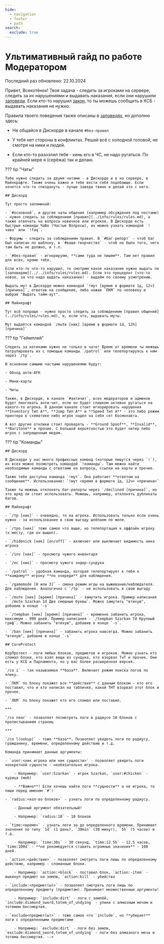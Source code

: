 ```yaml
---
hide:
  - navigation
  - footer
  - path
search:
  exclude: true
---
```


# Ультимативный гайд по работе Модератором

Последний раз обновлено: 22.10.2024

Привет, Всекотёнок! Твоя задача - следить за игроками на сервере, следить за их нарушениями и выдавать наказания, если они нарушили [заповеди](../../info/rules/rules.md). Если кто-то нарушил [закон](../../info/rules/laws.md), то ты можешь сообщить в КСБ - выдавать наказания не нужно.

Правила твоего поведения также описаны в [заповедях](../../info/rules/rules.md), но дополню здесь:

- Не общайся в Дискорде в канале `#без-правил`

- У тебя нет стороны в конфликтах. Решай всё с холодной головой, не смотря на ники и людей.

- Если кто-то разозлил тебя - кинь его в ЧС, не надо ругаться. По крайней мере я (серёжа) так и делаю.

??? tip "Чаты"

    Тебе нужно следить за двумя чатами - в Дискорде и в на сервере, в Майнкрафте. Также очень важно и тебе вести себя подобающе. Если хочется что-то спиздануть - лучше заведи твинк и делай это с него.

    ## Дискорд

    Тут просто запоминай:

    - `#основной`, и другие чаты общения (например обсуждения под постами) - нужно следить за соблюдением [правил](../info/rules/rules.md), а также отвечать на вопросы новичков или игроков. В Дискорде есть быстрые команды ЧаВо (Частые Вопросы), их можно узнать командой `!чаво` или `!faq`.

    - Форумы - следить за соблюдением правил. В `#баг-репорт` - чтоб баг был написан по шаблону, в `#ваше-творчество` - чтоб не было того, чего там быть не должно, и т.п.

    - `#без-правил` - игнорируем, **сами туда не пишем**. Там нет правил для всех, кроме тебя.

    Если кто-то что-то нарушил, то смотрим какое наказание нужно выдать по [заповедям](../../info/rules/rules.md). Если это прецедент (что-то новое, за что надо выдать наказание) - выдаём по своему усмотрению.

    Выдать мут в Дискорде можно командой `!мут [время в формате 1д, 12ч] [причина]`, ответив на сообщение, либо нажав `ПКМ` по человеку и выбрав "Выдать тайм-аут".

    ## Майнкрафт

    Тут всё попроще - нужно просто следить за соблюдением [правил общений](../info/rules/rules.md), и, если что, выдавать муты.

    Мут выдаётся командой `/mute [ник] [время в формате 1d, 12h] [причина]`

??? tip "Геймплей"

    Следить за котиками нужно не только в чате! Время от времени ты можешь патрулировать их с помощью команды `/patrol` или телепортируясь к ним через `/tp`.

    В основном самыми частыми нарушениями будут:

    - Обход анти-AFK

    - Мини-карты

    - Читы

    Также, в Дискорде, в канале `#античит`, всех модераторов и админов будет пинговать анти-чит, если он будет слишком активно ругаться на какого-то игрока. В данном канале стоит игнорировать нарушения **Inventory Тип А**, **Jump Тип A** и **Speed Тип А** - это либо режим принтера в схематике либо игрок надел на себя сет Космонавта.

    А вот другие отклики стоит проверять - **Ground Spoof**, **Invalid**, **Baritone** и прочие. С большой вероятностью это будет читер либо игрок с запрещенным модом.

??? tip "Команды"

    ## Дискорд
    
    В Дискорде у нас много префиксных команд (которые пишутся через `!`), их всех можно посмотреть командой `!команды`. Там можно найти необходимые команды с ответами на вопросы, ссылки на карты и прочее.

    Также тебе доступна команда `!мут`. Она работает **ответом на сообщение**. Использование: `!мут <время в формате 1д, 12ч> <причина>`

    Также ты можешь отклонять баг-репорты через `/declined [причина]`, но это вряд ли стоит использовать. Можешь, например, отклонять дубликаты багов.

    ## Майнкрафт

    - `/tp [ник]` - очевидно, тп на игрока. Использовать только если очень нужно - за использование в свою выгоду шлёпаем по жопе.

    - `/tpo [ник]` тоже самое что выше, но телепортация к оффлайн игроку (к месту, где он вышел).

    - `/hidenick [ник] [on/off]` - включает или выключает видимость ника игрока

    - `/inv [ник]` - просмотр чужого инвентаря

    - `/ec [ник]` - просмотр чужого эндер-сундука

    - `/patrol` - удобная команда, которая телепортирует к тебя к **каждому** игроку **по очереди** для наблюдения.

    - `/gamemode [0 или 3]` - смена режим игры на выживание/наблюдателя. Для наблюдения. Аналогично с `/tp` - не использовать в свою выгоду

    - `/mute [ник] [время] [причина]` - замутить игрока. Пример написания - `/mute Szarkan 1d Две смешные буквы`. Можно замутить "втихую", добавив в конце `-s`

    - `/tempban [ник] [время] [причина]` - временно забанить игрока, максимум - 999 дней. Пример написания - `/tempban Szarkan 7d Крупный гриф`. Можно забанить "втихую", добавив в конце `-s`.

    - `/ban [ник] [причина]` - забанить игрока навсегда. Можно забанить "втихую", добавив в конце `-s`

    ## CoreProtect

    КорПротект - логи любых блоков, предметов и игроков. Можно узнать кто сломал блоки, кто взял вещи из сундука, кто взорвал ТнТ и прочее. Они есть у КСБ и Парламента, но у вас более расширенная версия.

    `/co i` - так называемая **база**. Включает режим поиска логов по клику. 
    
    - `ПКМ` по блоку покажет все **действия** с данным блоком - кто его поставил, что и кто написал на табличке, какой ТНТ взорвал этот блок и прочее.

    - `ЛКМ` по блоку покажет кто его сломал или поставил.

    ***

    `/co near` - позволяет посмотреть логи в радиусе 10 блоков с пролистыванием страниц

    ***

    `/co l(ookup)` - тоже **база**. Позволяет увидеть логи по радиусу, гражданину, времени, определенному действию и т.д.

    Команда принимает данные аргументы:
        
    - `user:<ник игрока или ник сущности>` - позволяет увидеть логи конкретной сущности - необязательно игрока.
        
        - Например: `user:Szarkan` - игрок Szarkan, `user:#chicken` - курица (моб)

        - **Важно**! Если хочешь найти логи **сущности** а не игрока, то пиши перед именем `#`!

    - `radius:<кол-во блоков>` - узнать логи по определенному радиусу.

        - Данный аргумент обязательный!

        - Например: `radius:10` - 10 блоков
    
    - `time:<время>` - узнать логи за до определенного времени. Принимает значения по типу `1d` (1 день), `30min` (30 минут), `5h` (5 часов) и т.д.

        - Например: `time:30s` - 30 секунд, `time:12.5h` - 12.5 часов, `time:100d` - **не рекомедуется ставить огромные значения** - 100 дней.

    - `action:<действие>` - позволяет смотреть логи лишь по определенному действию, например - сломанные блоки.

        - Например: `action:+block` - поставил блок, `action:-item` - выкинул предмет на землю, `action:kill` - убийство

    - `include:<предмет(ы)>` - позволяет смотреть логи лишь по определенному предмету (предметам). Принимает множественные аргументы!

        - Например: `include:dirt` - логи с землёй, `include:diamond_sword,totem_of_undying` - улики с алмазным мечом и тотемом бессмертия.

    - `exclude<предмет(ы)>` - тоже самое что `include`, но **убирает** логи с определенными предметами

        - Например: `exclude:dirt` - логи без земли, `exclude:diamond_sword,totem_of_undying` - логи без алмазного меча и тотема бессмертия. -->